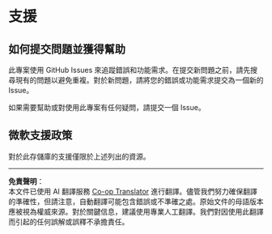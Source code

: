 <!--
CO_OP_TRANSLATOR_METADATA:
{
  "original_hash": "872be8bc1b93ef1dd9ac3d6e8f99f6ab",
  "translation_date": "2025-08-29T20:09:39+00:00",
  "source_file": "SUPPORT.md",
  "language_code": "mo"
}
-->
# 支援
## 如何提交問題並獲得幫助  

此專案使用 GitHub Issues 來追蹤錯誤和功能需求。在提交新問題之前，請先搜尋現有的問題以避免重複。對於新問題，請將您的錯誤或功能需求提交為一個新的 Issue。

如果需要幫助或對使用此專案有任何疑問，請提交一個 Issue。

## 微軟支援政策  

對於此存儲庫的支援僅限於上述列出的資源。

---

**免責聲明**：  
本文件已使用 AI 翻譯服務 [Co-op Translator](https://github.com/Azure/co-op-translator) 進行翻譯。儘管我們努力確保翻譯的準確性，但請注意，自動翻譯可能包含錯誤或不準確之處。原始文件的母語版本應被視為權威來源。對於關鍵信息，建議使用專業人工翻譯。我們對因使用此翻譯而引起的任何誤解或誤釋不承擔責任。